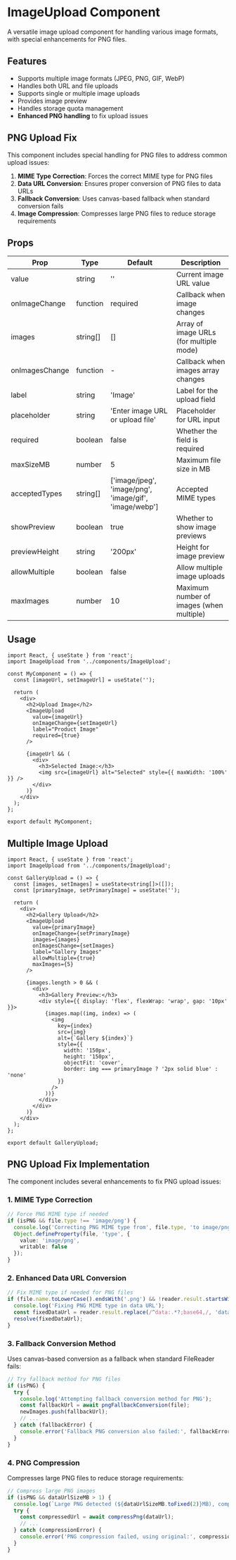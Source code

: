 # ImageUpload Component

A versatile image upload component for handling various image formats, with special enhancements for PNG files.

## Features

- Supports multiple image formats (JPEG, PNG, GIF, WebP)
- Handles both URL and file uploads
- Supports single or multiple image uploads
- Provides image preview
- Handles storage quota management
- **Enhanced PNG handling** to fix upload issues

## PNG Upload Fix

This component includes special handling for PNG files to address common upload issues:

1. **MIME Type Correction**: Forces the correct MIME type for PNG files
2. **Data URL Conversion**: Ensures proper conversion of PNG files to data URLs
3. **Fallback Conversion**: Uses canvas-based fallback when standard conversion fails
4. **Image Compression**: Compresses large PNG files to reduce storage requirements

## Props

| Prop | Type | Default | Description |
|------|------|---------|-------------|
| value | string | '' | Current image URL value |
| onImageChange | function | required | Callback when image changes |
| images | string[] | [] | Array of image URLs (for multiple mode) |
| onImagesChange | function | - | Callback when images array changes |
| label | string | 'Image' | Label for the upload field |
| placeholder | string | 'Enter image URL or upload file' | Placeholder for URL input |
| required | boolean | false | Whether the field is required |
| maxSizeMB | number | 5 | Maximum file size in MB |
| acceptedTypes | string[] | ['image/jpeg', 'image/png', 'image/gif', 'image/webp'] | Accepted MIME types |
| showPreview | boolean | true | Whether to show image previews |
| previewHeight | string | '200px' | Height for image preview |
| allowMultiple | boolean | false | Allow multiple image uploads |
| maxImages | number | 10 | Maximum number of images (when multiple) |

## Usage

```tsx
import React, { useState } from 'react';
import ImageUpload from '../components/ImageUpload';

const MyComponent = () => {
  const [imageUrl, setImageUrl] = useState('');
  
  return (
    <div>
      <h2>Upload Image</h2>
      <ImageUpload
        value={imageUrl}
        onImageChange={setImageUrl}
        label="Product Image"
        required={true}
      />
      
      {imageUrl && (
        <div>
          <h3>Selected Image:</h3>
          <img src={imageUrl} alt="Selected" style={{ maxWidth: '100%' }} />
        </div>
      )}
    </div>
  );
};

export default MyComponent;
```

## Multiple Image Upload

```tsx
import React, { useState } from 'react';
import ImageUpload from '../components/ImageUpload';

const GalleryUpload = () => {
  const [images, setImages] = useState<string[]>([]);
  const [primaryImage, setPrimaryImage] = useState('');
  
  return (
    <div>
      <h2>Gallery Upload</h2>
      <ImageUpload
        value={primaryImage}
        onImageChange={setPrimaryImage}
        images={images}
        onImagesChange={setImages}
        label="Gallery Images"
        allowMultiple={true}
        maxImages={5}
      />
      
      {images.length > 0 && (
        <div>
          <h3>Gallery Preview:</h3>
          <div style={{ display: 'flex', flexWrap: 'wrap', gap: '10px' }}>
            {images.map((img, index) => (
              <img 
                key={index} 
                src={img} 
                alt={`Gallery ${index}`} 
                style={{ 
                  width: '150px', 
                  height: '150px',
                  objectFit: 'cover',
                  border: img === primaryImage ? '2px solid blue' : 'none'
                }} 
              />
            ))}
          </div>
        </div>
      )}
    </div>
  );
};

export default GalleryUpload;
```

## PNG Upload Fix Implementation

The component includes several enhancements to fix PNG upload issues:

### 1. MIME Type Correction

```typescript
// Force PNG MIME type if needed
if (isPNG && file.type !== 'image/png') {
  console.log('Correcting PNG MIME type from', file.type, 'to image/png');
  Object.defineProperty(file, 'type', {
    value: 'image/png',
    writable: false
  });
}
```

### 2. Enhanced Data URL Conversion

```typescript
// Fix MIME type if needed for PNG files
if (file.name.toLowerCase().endsWith('.png') && !reader.result.startsWith('data:image/png')) {
  console.log('Fixing PNG MIME type in data URL');
  const fixedDataUrl = reader.result.replace(/^data:.*?;base64,/, 'data:image/png;base64,');
  resolve(fixedDataUrl);
}
```

### 3. Fallback Conversion Method

Uses canvas-based conversion as a fallback when standard FileReader fails:

```typescript
// Try fallback method for PNG files
if (isPNG) {
  try {
    console.log('Attempting fallback conversion method for PNG');
    const fallbackUrl = await pngFallbackConversion(file);
    newImages.push(fallbackUrl);
    // ...
  } catch (fallbackError) {
    console.error('Fallback PNG conversion also failed:', fallbackError);
  }
}
```

### 4. PNG Compression

Compresses large PNG files to reduce storage requirements:

```typescript
// Compress large PNG images
if (isPNG && dataUrlSizeMB > 1) {
  console.log(`Large PNG detected (${dataUrlSizeMB.toFixed(2)}MB), compressing...`);
  try {
    const compressedUrl = await compressPng(dataUrl);
    // ...
  } catch (compressionError) {
    console.error('PNG compression failed, using original:', compressionError);
  }
}
